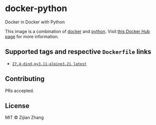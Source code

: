 # docker-python

Docker in Docker with Python

This image is a combination of [docker](https://hub.docker.com/_/docker) and [python](https://hub.docker.com/_/python). Visit [this Docker Hub page](https://hub.docker.com/r/futrime/docker-python) for more information.

## Supported tags and respective `Dockerfile` links

- [`27.4-dind-py3.11-alpine3.21`, `latest`](27.4-dind/py3.11/Dockerfile)

## Contributing

PRs accepted.

## License

MIT © Zijian Zhang
